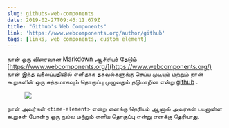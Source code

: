 ```yaml
---
slug: githubs-web-components
date: 2019-02-27T09:46:11.679Z
title: "Github's Web Components"
link: 'https://www.webcomponents.org/author/github'
tags: [links, web components, custom element]
---
```

நான் ஒரு விரைவான Markdown ஆசிரியர் தேடும் [https://www.webcomponents.org/](https://www.webcomponents.org/) நான் இந்த வலைப்பதிவில் எளிதாக தகவல்களுக்கு செய்ய முடியும் மற்றும் நான் கூறுகளின் ஒரு சுத்தமாகவும் தொகுப்பு முழுவதும் தடுமாறின என்று [github](https://www.webcomponents.org/author/github) .

<figure>
  <img src="/images/2019-02-27-github-s-web-components.jpeg">
</figure>

நான் அவர்கள் `<time-element>` என்று எனக்கு தெரியும் ஆனால் அவர்கள் பயனுள்ள கூறுகள் போன்ற ஒரு நல்ல மற்றும் எளிய தொகுப்பு என்று எனக்கு தெரியாது.
